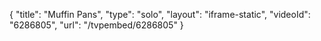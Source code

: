 {
    "title": "Muffin Pans",
    "type": "solo",
    "layout": "iframe-static",
    "videoId": "6286805",
    "url": "\/tvpembed\/6286805"
}